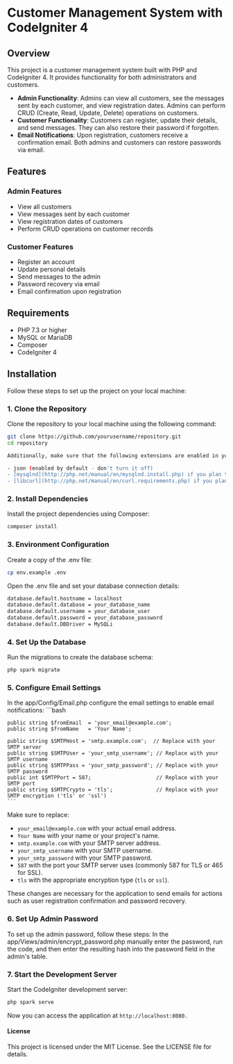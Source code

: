 # Customer Management System with CodeIgniter 4

## Overview

This project is a customer management system built with PHP and CodeIgniter 4. It provides functionality for both administrators and customers.

- **Admin Functionality**: Admins can view all customers, see the messages sent by each customer, and view registration dates. Admins can perform CRUD (Create, Read, Update, Delete) operations on customers.
- **Customer Functionality**: Customers can register, update their details, and send messages. They can also restore their password if forgotten.
- **Email Notifications**: Upon registration, customers receive a confirmation email. Both admins and customers can restore passwords via email.

## Features

### Admin Features
- View all customers
- View messages sent by each customer
- View registration dates of customers
- Perform CRUD operations on customer records

### Customer Features
- Register an account
- Update personal details
- Send messages to the admin
- Password recovery via email
- Email confirmation upon registration

## Requirements

- PHP 7.3 or higher
- MySQL or MariaDB
- Composer
- CodeIgniter 4

## Installation

Follow these steps to set up the project on your local machine:

### 1. Clone the Repository
Clone the repository to your local machine using the following command:

```bash
git clone https://github.com/yourusername/repository.git
cd repository

Additionally, make sure that the following extensions are enabled in your PHP:

- json (enabled by default - don't turn it off)
- [mysqlnd](http://php.net/manual/en/mysqlnd.install.php) if you plan to use MySQL
- [libcurl](http://php.net/manual/en/curl.requirements.php) if you plan to use the HTTP\CURLRequest library

```
### 2. Install Dependencies 
Install the project dependencies using Composer:
```bash
composer install
```

### 3. Environment Configuration 
Create a copy of the .env file:
```bash
cp env.example .env
```

Open the .env file and set your database connection details:
```bash
database.default.hostname = localhost
database.default.database = your_database_name
database.default.username = your_database_user
database.default.password = your_database_password
database.default.DBDriver = MySQLi
```

### 4. Set Up the Database
Run the migrations to create the database schema:
```bash
php spark migrate
```

### 5. Configure Email Settings
In the app/Config/Email.php configure the  email settings to enable email notifications:
    ```bash 
    
    public string $fromEmail  = 'your_email@example.com';
    public string $fromName   = 'Your Name';

    public string $SMTPHost = 'smtp.example.com';  // Replace with your SMTP server
    public string $SMTPUser = 'your_smtp_username'; // Replace with your SMTP username
    public string $SMTPPass = 'your_smtp_password'; // Replace with your SMTP password
    public int $SMTPPort = 587;                     // Replace with your SMTP port
    public string $SMTPCrypto = 'tls';              // Replace with your SMTP encryption ('tls' or 'ssl')
    ```


Make sure to replace:
- `your_email@example.com` with your actual email address.
- `Your Name` with your name or your project's name.
- `smtp.example.com` with your SMTP server address.
- `your_smtp_username` with your SMTP username.
- `your_smtp_password` with your SMTP password.
- `587` with the port your SMTP server uses (commonly 587 for TLS or 465 for SSL).
- `tls` with the appropriate encryption type (`tls` or `ssl`).

These changes are necessary for the application to send emails for actions such as user registration confirmation and password recovery.


### 6. Set Up Admin Password
To set up the admin password, follow these steps:
In the app/Views/admin/encrypt_password.php  manually enter the password, run the code, and then enter the resulting hash into the password field in the admin's table.


### 7. Start the Development Server
Start the CodeIgniter development server:
```bash
php spark serve
```
Now you can access the application at `http://localhost:8080.`


#### License
This project is licensed under the MIT License. See the LICENSE file for details.


